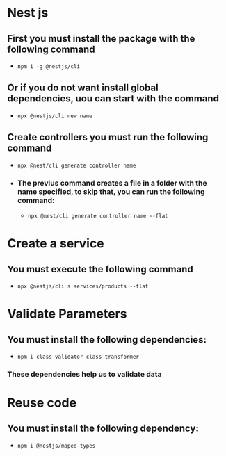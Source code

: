# Nest js

## First you must install the package with the following command 
	
- `npm i -g @nestjs/cli`

## Or if you do not want install global dependencies, uou can start with the command

- `npx @nestjs/cli new name`


## Create controllers you must run the following command

- `npx @nest/cli generate controller name`

- ### The previus command creates a file in a folder with the name specified, to skip that, you can run the following command: 
    
    - `npx @nest/cli generate controller name --flat`

# Create a service

## You must execute the following command
- `npx @nestjs/cli s services/products --flat`

# Validate Parameters

## You must install the following dependencies:

- `npm i class-validator class-transformer`

### These dependencies help us to validate data

# Reuse code

## You must install the following dependency:

- `npm i @nestjs/maped-types`